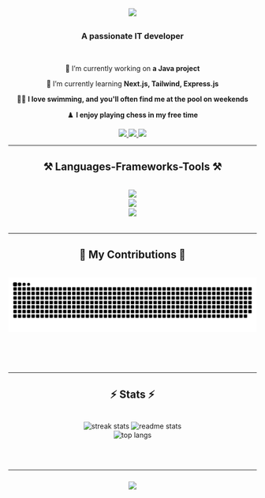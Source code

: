 <h1 align="center">
    <img src="https://readme-typing-svg.herokuapp.com/?font=Righteous&size=35&center=true&vCenter=true&width=500&height=70&duration=4000&color=3BD474&lines=Hi+There!+👋;+I'm+Massoud+Shams!;" />
</h1>

<h3 align="center">A passionate IT developer</h3>

<br/>

<div align="center">
 
 🔭 I’m currently working on **a Java project**
 
 🌱 I’m currently learning **Next.js, Tailwind, Express.js**

 🏊‍♂️ **I love swimming, and you'll often find me at the pool on weekends**
 
 ♟️ **I enjoy playing chess in my free time**
            
 
 </div>
 
<div align="center"> 
  <a href="mailto:massoud.shams.2016@gmail.com">
    <img src="https://img.shields.io/badge/Gmail-333333?style=for-the-badge&logo=gmail&logoColor=red" />
  </a>
  <a href="https://linkedin.com/in/Massoud5" target="_blank">
    <img src="https://img.shields.io/badge/LinkedIn-0077B5?style=for-the-badge&logo=linkedin&logoColor=white" target="_blank" />
  </a>
<!--   <a href="#" target="_blank"> -->
     <img src="https://img.shields.io/badge/Portfolio-FF5722?style=for-the-badge&logo=todoist&logoColor=white" target="_blank" /> <!-- sqlite, safari, google-chrome are other good icon options -->
<!--   </a> df-->
</div>

 <hr/>
 
<h2 align="center">⚒️ Languages-Frameworks-Tools ⚒️</h2>
<br/>
<div align="center">
    <img src="https://skillicons.dev/icons?i=html,css,javascript,php,python,java,c" /><br>
    <img src="https://skillicons.dev/icons?i=nodejs,express,nextjs,react,bootstrap,tailwind,sass,symfony,laravel" /><br>
    <img src="https://skillicons.dev/icons?i=vscode,github,mysql,figma,git,typescript,linux,docker,postman" /><br>
</div>

<br/>
<hr/>

<div align="center">
  <h2>🐍 My Contributions 🐍</h2>
  <br>
  <img alt="snake eating my contributions" src="https://raw.githubusercontent.com/Massoud5/Massoud5/output/github-contribution-grid-snake.svg" />
    
  <br/><br/><br/>
</div>

<hr/>

<h2 align="center">⚡ Stats ⚡</h2>
<br>
<div align=center>
  <img width=390 src="https://streak-stats.demolab.com/?user=Massoud5&count_private=true&theme=react&border_radius=10" alt="streak stats"/>
  <img width=390 src="https://github-readme-stats-Massoud5.vercel.app/api?username=Massoud5&count_private=true&show_icons=true&theme=react&rank_icon=github&border_radius=10" alt="readme stats" />
  <br/>
  <img width=325 align="center" src="https://github-readme-stats-Massoud5.vercel.app/api/top-langs/?username=Massoud5&hide=HTML&langs_count=8&layout=compact&theme=react&border_radius=10&size_weight=0.5&count_weight=0.5&exclude_repo=github-readme-stats" alt="top langs" />
</div>

<br/><br/>
<hr/>

<h3 align="center">
    <img src="https://readme-typing-svg.herokuapp.com/?font=Righteous&size=25&center=true&vCenter=true&width=500&height=70&duration=4000&lines=Thanks+for+visiting!+✌️;+Shoot+me+a+message+on+Linkedin!;I'm+always+down+to+collab+:)">
</h3>

<br/>